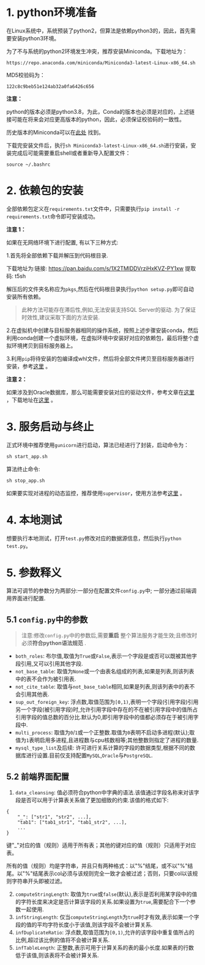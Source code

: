 # 1. python环境准备

在Linux系统中，系统预装了python2，但算法是依赖python3的，因此，首先需要安装python3环境。

为了不与系统的python2环境发生冲突，推荐安装Miniconda。下载地址为：
```
https://repo.anaconda.com/miniconda/Miniconda3-latest-Linux-x86_64.sh
```

MD5校验码为：
```
122c8c9beb51e124ab32a0fa6426c656
```

**注意：**

python的版本必须是python3.8，为此，Conda的版本也必须是对应的，上述链接可能在将来会对应更高版本的python，因此，必须保证校验码的一致性。

历史版本的Miniconda可以在[此处](https://repo.anaconda.com/miniconda/) 找到。


下载完安装文件后，执行`sh Miniconda3-latest-Linux-x86_64.sh`进行安装，安装完成后可能需要重启shell或者重新导入配置文件：
```
source ~/.bashrc
```

# 2. 依赖包的安装

全部依赖包定义在`requirements.txt`文件中，只需要执行`pip install -r requirements.txt`命令即可安装成功。

**注意 1：**

如果在无网络环境下进行配置, 有以下三种方式:

1.首先将全部依赖下载并解压到代码根目录. 

下载地址为:链接: https://pan.baidu.com/s/1X2TMlDDVrziHxKVZ-PY1xw 提取码: t5sh 

解压后的文件夹名称应为`pkgs`,然后在代码根目录执行`python setup.py`即可自动安装所有依赖。

> 此种方法可能存在滞后性,例如,无法安装支持SQL Server的驱动. 为了保证时效性,建议采取下面的方法安装.


2.在虚拟机中创建与目标服务器相同的操作系统，按照上述步骤安装conda，然后利用conda创建一个虚拟环境，在虚拟环境中安装好对应的依赖包，最后将整个虚拟环境拷贝到目标服务器上。

3.利用`pip`将待安装的包编译成whl文件，然后将全部文件拷贝至目标服务器进行安装，参考[这里](https://blog.csdn.net/SunJW_2017/article/details/103222205) 。

**注意 2：**

如果涉及到Oracle数据库，那么可能需要安装对应的驱动文件，参考文章在[这里](https://blog.csdn.net/SunJW_2017/article/details/118152349) ，下载地址在[这里](https://www.oracle.com/database/technologies/instant-client/linux-x86-64-downloads.html) 。

# 3. 服务启动与终止

正式环境中推荐使用`gunicorn`进行启动，算法已经进行了封装，启动命令为：
```cmd
sh start_app.sh
```

算法终止命令:
```cmd
sh stop_app.sh
```

如果要实现对进程的动态监控，推荐使用`supervisor`，使用方法参考[这里](https://blog.csdn.net/SunJW_2017/article/details/114533853) 。

# 4. 本地测试
想要执行本地测试，打开`test.py`修改对应的数据源信息，然后执行`python test.py`。

# 5. 参数释义
算法可调节的参数分为两部分:一部分在配置文件`config.py`中; 一部分通过前端调用界面进行配置.

## 5.1 `config.py`中的参数
> 注意:修改`config.py`中的参数后,需要**重启** 整个算法服务才能生效;且修改时必须**符合python语法规范** .

- `both_roles`: 布尔值,取值为`True`或`False`,表示一个字段是或否可以既被其他字段引用,又可以引用其他字段.
- `not_base_table`: 取值为`None`或一个由表名组成的列表,如果是列表,则该列表中的表不会作为被引用表.
- `not_cite_table`: 取值与`not_base_table`相同,如果是列表,则该列表中的表不会引用其他表.
- `sup_out_foreign_key`: 浮点数,取值范围为`[0,1)`,表明一个字段(引用字段)引用另一个字段(被引用字段)时,允许引用字段中存在的不在被引用字段中的值所占引用字段的值总数的百分比.默认为0,即引用字段中的值都必须存在于被引用字段中.
- `multi_process`: 取值为`0`/`1`或一个正整数.取值为`0`表明不启动多进程(默认);取值为`1`表明启用多进程,且进程数与cpu核数相等;其他整数则指定了进程的数量.
- `mysql_type_list`及后续: 许可进行关系计算的字段的数据类型,根据不同的数据库进行设置.目前仅支持配置`MySQL`,`Oracle`与`PostgreSQL`.

## 5.2 前端界面配置
1. `data_cleansing`: 值必须符合python中字典的语法.该值通过字段名称来对该字段是否可以用于计算表关系做了更加细致的约束.该值的格式如下:
```text
{
    "_": ["str1", "str2", ...],
    "tab1": ["tab1_str1", "tab1_str2", ...],
    ...
}
```
键"_"对应的值（规则）适用于所有表；其他的键对应的值（规则）只适用于对应表。

所有的值（规则）均是字符串，并且只有两种格式：以"%"结尾，或不以"%"结尾。以"%"结尾表示col必须与该规则完全一致才会被过滤；否则，只要col以该规则字符串开头即被过滤。

2. `computeStringLength`: 取值为`true`或`false`(默认),表示是否利用某字段中的值的字符长度来决定是否计算该字段的关系.如果设置为`true`,需要配合下一个参数一起使用.
3. `infStringLength`: 仅当`computeStringLength`为`true`时才有效,表示如果一个字段的值的平均字符长度小于该值,则该字段不会被计算关系.
4. `infDuplicateRatio`: 浮点数,取值范围为`[0,1)`,允许的该字段中重复值所占的比例,超过该比例的值将不会被计算关系.
5. `infTableLength`: 正整数,表示可用于计算关系的表的最小长度.如果表的行数低于该值,则该表将不会被计算关系.
